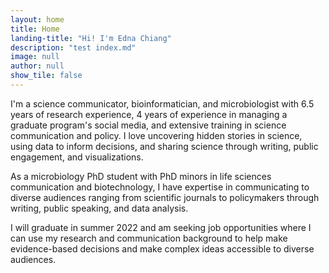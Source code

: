 ```yaml
---
layout: home
title: Home
landing-title: "Hi! I'm Edna Chiang"
description: "test index.md"
image: null
author: null
show_tile: false
---
```


I'm a science communicator, bioinformatician, and microbiologist with 6.5 years of research experience, 4 years of experience in managing a graduate program's social media, and extensive training in science communication and policy. I love uncovering hidden stories in science, using data to inform decisions, and sharing science through writing, public engagement, and visualizations.

As a microbiology PhD student with PhD minors in life sciences communication and biotechnology, I have expertise in communicating to diverse audiences ranging from scientific journals to policymakers through writing, public speaking, and data analysis.

I will graduate in summer 2022 and am seeking job opportunities where I can use my research and communication background to help make evidence-based decisions and make complex ideas accessible to diverse audiences.